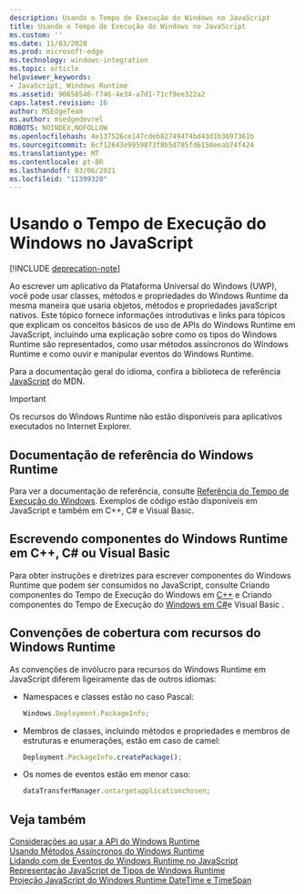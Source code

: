 ```yaml
---
description: Usando o Tempo de Execução do Windows no JavaScript
title: Usando o Tempo de Execução do Windows no JavaScript
ms.custom: ''
ms.date: 11/03/2020
ms.prod: microsoft-edge
ms.technology: windows-integration
ms.topic: article
helpviewer_keywords:
- JavaScript, Windows Runtime
ms.assetid: 90658546-f746-4e34-a7d1-71cf9ee322a2
caps.latest.revision: 16
author: MSEdgeTeam
ms.author: msedgedevrel
ROBOTS: NOINDEX,NOFOLLOW
ms.openlocfilehash: 4e137526ce147cdeb82749474bd43d1b3697361b
ms.sourcegitcommit: 6cf12643e9959873f8b5d785fd6158eeab74f424
ms.translationtype: MT
ms.contentlocale: pt-BR
ms.lasthandoff: 03/06/2021
ms.locfileid: "11399320"
---
```

# <a name="using-the-windows-runtime-in-javascript"></a>Usando o Tempo de Execução do Windows no JavaScript  

[!INCLUDE [deprecation-note](../includes/legacy-edge-note.md)]  

Ao escrever um aplicativo da Plataforma Universal do Windows \(UWP\), você pode usar classes, métodos e propriedades do Windows Runtime da mesma maneira que usaria objetos, métodos e propriedades javaScript nativos.  Este tópico fornece informações introdutivas e links para tópicos que explicam os conceitos básicos de uso de APIs do Windows Runtime em JavaScript, incluindo uma explicação sobre como os tipos do Windows Runtime são representados, como usar métodos assíncronos do Windows Runtime e como ouvir e manipular eventos do Windows Runtime.  

Para a documentação geral do idioma, confira a biblioteca de referência [JavaScript][MDNJavascriptReference] do MDN.  

> [!IMPORTANT]
> Os recursos do Windows Runtime não estão disponíveis para aplicativos executados no Internet Explorer.  

## <a name="windows-runtime-reference-documentation"></a>Documentação de referência do Windows Runtime  

Para ver a documentação de referência, consulte [Referência do Tempo de Execução do Windows][UwpApiIndex].  Exemplos de código estão disponíveis em JavaScript e também em C++, C# e Visual Basic.  

## <a name="writing-windows-runtime-components-in-c-c-or-visual-basic"></a>Escrevendo componentes do Windows Runtime em C++, C# ou Visual Basic  

Para obter instruções e diretrizes para escrever componentes do Windows Runtime que podem ser consumidos no JavaScript, consulte Criando componentes do Tempo de Execução do Windows em [C++][WindowsUwpWinrtCpp] e Criando componentes do Tempo de Execução do [Windows em C#][WindowsUwpWinrtCsharpVb]e Visual Basic .  

## <a name="casing-conventions-with-windows-runtime-features"></a>Convenções de cobertura com recursos do Windows Runtime  

As convenções de invólucro para recursos do Windows Runtime em JavaScript diferem ligeiramente das de outros idiomas:  

*   Namespaces e classes estão no caso Pascal:  
    
    ```javascript
    Windows.Deployment.PackageInfo;
    ```  
    
*   Membros de classes, incluindo métodos e propriedades e membros de estruturas e enumerações, estão em caso de camel:  
    
    ```javascript
    Deployment.PackageInfo.createPackage();
    ```  
    
*   Os nomes de eventos estão em menor caso:  
    
    ```javascript
    dataTransferManager.ontargetapplicationchosen;
    ```  
    
## <a name="see-also"></a>Veja também  

[Considerações ao usar a API do Windows Runtime][WindowsRuntimeConsiderationsApi]  
[Usando Métodos Assíncronos do Windows Runtime][WindowsRuntimeAsynchronousMethods]   
[Lidando com de Eventos do Windows Runtime no JavaScript][WindowsRuntimeEventsJavascript]   
[Representação JavaScript de Tipos de Windows Runtime][WindowsRuntimeJavascriptTypes]   
[Projeção JavaScript do Windows Runtime DateTime e TimeSpan][WindowsRuntimeDatetimeTimespan]  

<!-- links -->  

[WindowsRuntimeConsiderationsApi]: ./considerations-when-using-the-windows-runtime-api.md "Considerações ao usar a API do Tempo de Execução do Windows | Microsoft Docs"  
[WindowsRuntimeEventsJavascript]: ./handling-windows-runtime-events-in-javascript.md "Manipulando eventos do Tempo de Execução do Windows no JavaScript | Microsoft Docs"  
[WindowsRuntimeJavascriptTypes]: ./javascript-representation-of-windows-runtime-types.md "Representação javascript de tipos de tempo de execução do Windows | Microsoft Docs"  
[WindowsRuntimeAsynchronousMethods]: ./using-windows-runtime-asynchronous-methods.md "Usando métodos assíncronos do Windows Runtime | Microsoft Docs"  
[WindowsRuntimeDatetimeTimespan]: ./windows-runtime-datetime-and-timespan-representations.md "Representações do Windows Runtime DateTime e TimeSpan | Microsoft Docs"  

[UwpApiIndex]: /uwp/api/index "Namespaces UWP do Windows | Microsoft Docs"  
[WindowsUwpWinrtCpp]: /windows/uwp/winrt-components/creating-windows-runtime-components-in-cpp "Componentes do Windows Runtime com C++/CX | Microsoft Docs"  
[WindowsUwpWinrtCsharpVb]: /windows/uwp/winrt-components/creating-windows-runtime-components-in-csharp-and-visual-basic "Componentes do Windows Runtime com C# e Visual Basic | Microsoft Docs"  

[MDNJavascriptReference]: https://developer.mozilla.org/docs/Web/JavaScript/Reference "Referência javascript | MDN"  
